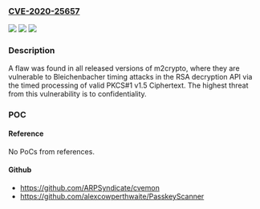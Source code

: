 ### [CVE-2020-25657](https://cve.mitre.org/cgi-bin/cvename.cgi?name=CVE-2020-25657)
![](https://img.shields.io/static/v1?label=Product&message=m2crypto&color=blue)
![](https://img.shields.io/static/v1?label=Version&message=%3D%20All%20released%20versions%20of%20m2crypto%20&color=brighgreen)
![](https://img.shields.io/static/v1?label=Vulnerability&message=CWE-385&color=brighgreen)

### Description

A flaw was found in all released versions of m2crypto, where they are vulnerable to Bleichenbacher timing attacks in the RSA decryption API via the timed processing of valid PKCS#1 v1.5 Ciphertext. The highest threat from this vulnerability is to confidentiality.

### POC

#### Reference
No PoCs from references.

#### Github
- https://github.com/ARPSyndicate/cvemon
- https://github.com/alexcowperthwaite/PasskeyScanner

